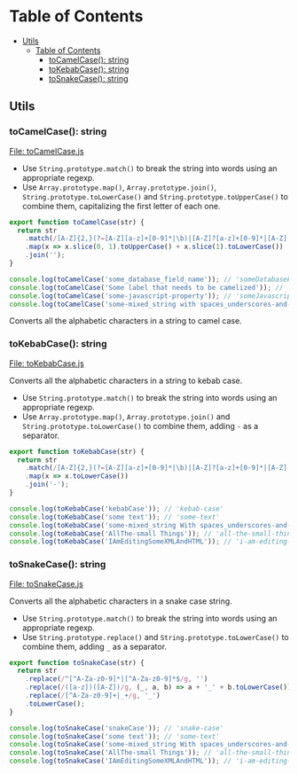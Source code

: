 
# Table of Contents

-   [Utils](#utils)
    -   [Table of Contents](#table-of-contents)
        -   [toCamelCase(): string](#tocamelcase-string)
        -   [toKebabCase(): string](#tokebabcase-string)
        -   [toSnakeCase(): string](#tosnakecase-string)

## Utils

### toCamelCase(): string

[File: toCamelCase.js](./toCamelCase.js)

-   Use `String.prototype.match()` to break the string into words using an appropriate regexp.
-   Use `Array.prototype.map()`, `Array.prototype.join()`, `String.prototype.toLowerCase()` and `String.prototype.toUpperCase()` to combine them, capitalizing the first letter of each one.

```js
export function toCamelCase(str) {
  return str
    .match(/[A-Z]{2,}(?=[A-Z][a-z]+[0-9]*|\b)|[A-Z]?[a-z]+[0-9]*|[A-Z]|[0-9]+/g)
    .map(x => x.slice(0, 1).toUpperCase() + x.slice(1).toLowerCase())
    .join('');
}
```

```js
console.log(toCamelCase('some_database_field_name')); // 'someDatabaseFieldName'
console.log(toCamelCase('Some label that needs to be camelized')); // 'someLabelThatNeedsToBeCamelized'
console.log(toCamelCase('some-javascript-property')); // 'someJavascriptProperty'
console.log(toCamelCase('some-mixed_string with spaces_underscores-and-hyphens')); // 'someMixedStringWithSpacesUnderscoresAndHyphens'
```

Converts all the alphabetic characters in a string to camel case.

### toKebabCase(): string

[File: toKebabCase.js](./toKebabCase.js)

Converts all the alphabetic characters in a string to kebab case.

-   Use `String.prototype.match()` to break the string into words using an appropriate regexp.
-   Use `Array.prototype.map()`, `Array.prototype.join()` and `String.prototype.toLowerCase()` to combine them, adding `-` as a separator.

```js
export function toKebabCase(str) {
  return str
    .match(/[A-Z]{2,}(?=[A-Z][a-z]+[0-9]*|\b)|[A-Z]?[a-z]+[0-9]*|[A-Z]|[0-9]+/g)
    .map(x => x.toLowerCase())
    .join('-');
}
```

```js
console.log(toKebabCase('kebabCase')); // 'kebab-case'
console.log(toKebabCase('some text')); // 'some-text'
console.log(toKebabCase('some-mixed_string With spaces_underscores-and-hyphens')); // 'some-mixed-string-with-spaces-underscores-and-hyphens'
console.log(toKebabCase('AllThe-small Things')); // 'all-the-small-things'
console.log(toKebabCase('IAmEditingSomeXMLAndHTML')); // 'i-am-editing-some-xml-and-html'
```

### toSnakeCase(): string

[File: toSnakeCase.js](./toSnakeCase.js)

Converts all the alphabetic characters in a snake case string.

-   Use `String.prototype.match()` to break the string into words using an appropriate regexp.
-   Use `String.prototype.replace()` and `String.prototype.toLowerCase()` to combine them, adding `_` as a separator.

```js
export function toSnakeCase(str) {
  return str
    .replace(/^[^A-Za-z0-9]*|[^A-Za-z0-9]*$/g, '')
    .replace(/([a-z])([A-Z])/g, (_, a, b) => a + '_' + b.toLowerCase())
    .replace(/[^A-Za-z0-9]+|_+/g, '_')
    .toLowerCase();
}
```

```js
console.log(toSnakeCase('snakeCase')); // 'snake-case'
console.log(toSnakeCase('some text')); // 'some-text'
console.log(toSnakeCase('some-mixed_string With spaces_underscores-and-hyphens')); // 'some-mixed-string-with-spaces-underscores-and-hyphens'
console.log(toSnakeCase('AllThe-small Things')); // 'all-the-small-things'
console.log(toSnakeCase('IAmEditingSomeXMLAndHTML')); // 'i-am-editing-some-xml-and-html'
```
